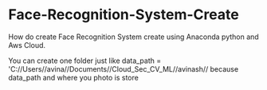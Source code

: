 # Face-Recognition-System-Create
How do create Face Recognition System create using Anaconda python and Aws  Cloud.


You can create one folder just like 
data_path = 'C://Users//avina//Documents//Cloud_Sec_CV_ML//avinash//
because data_path and where you photo is store
